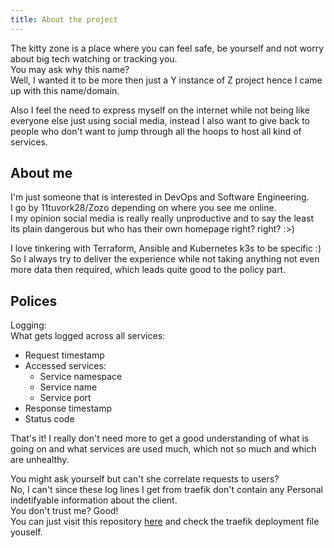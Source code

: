 ```yaml
---
title: About the project
---
```

The kitty zone is a place where you can feel safe, be yourself and not worry about big tech watching or tracking you.\
You may ask why this name?\
Well, I wanted it to be more then just a Y instance of Z project hence I came up with this name/domain. 

Also I feel the need to express myself on the internet while not being like everyone else just using social media, instead I also want to give back to people who don't want to jump through all the hoops to host all kind of services.

About me
---

I'm just someone that is interested in DevOps and Software Engineering.\
I go by 11tuvork28/Zozo depending on where you see me online.\
I my opinion social media is really really unproductive and to say the least its plain dangerous but who has their own homepage right? right? :>)

I love tinkering with Terraform, Ansible and Kubernetes k3s to be specific :) So I always try to deliver the experience while not taking anything not even more data then required, which leads quite good to the policy part.


Polices
---

Logging:\
What gets logged across all services:
- Request timestamp
- Accessed services:
    - Service namespace
    - Service name
    - Service port
- Response timestamp
- Status code

That's it! I really don't need more to get a good understanding of what is going on and what services are used much, which not so much and which are unhealthy.

You might ask yourself but can't she correlate requests to users?\
No, I can't since these log lines I get from traefik don't contain any Personal indetifyable information about the client.\
You don't trust me? Good!\
You can just visit this repository [here]() and check the traefik deployment file youself.



